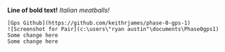 **Line of bold text!**
*Italian meatballs!*
``` 2+2
[Gps Github](https://github.com/keithrjames/phase-0-gps-1)
![Screenshot for Pair](c:\users\"ryan austin"\documents\Phase0gps1)
Some change here
Some change here
